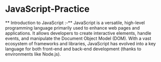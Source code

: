 # JavaScript-Practice
**
Introduction to JavaScript :-**
JavaScript is a versatile, high-level programming language primarily used to enhance web pages and applications. 
It allows developers to create interactive elements, handle events, and manipulate the Document Object Model (DOM).
With a vast ecosystem of frameworks and libraries, JavaScript has evolved into a key language for both front-end and back-end development (thanks to environments like Node.js). 
